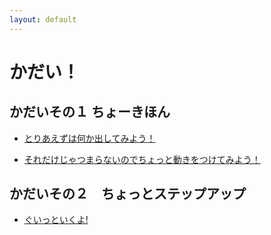 ```yaml
---
layout: default
---
```

 
# かだい！
 
## かだいその１ ちょーきほん
    

- [とりあえずは何か出してみよう！](pages/no1-1.html)

- [それだけじゃつまらないのでちょっと動きをつけてみよう！](pages/no1-2.html)


## かだいその２　ちょっとステップアップ

- [ぐいっといくよ!](pages/no2-1.html)